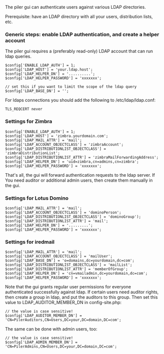 The piler gui can authenticate users against various LDAP directories.

Prerequisite: have an LDAP directory with all your users, distribution lists, etc.

### Generic steps: enable LDAP authentication, and create a helper account

The piler gui requires a (preferably read-only) LDAP account that can run ldap queries.

```
$config['ENABLE_LDAP_AUTH'] = 1;
$config['LDAP_HOST'] = 'your.ldap.host';
$config['LDAP_HELPER_DN'] = '..........';
$config['LDAP_HELPER_PASSWORD'] = 'xxxxxxx';

// set this if you want to limit the scope of the ldap query
$config['LDAP_BASE_DN'] = '';
```

For ldaps connections you should add the following to /etc/ldap/ldap.conf:

```
TLS_REQCERT never
```

### Settings for Zimbra

```
$config['ENABLE_LDAP_AUTH'] = 1;
$config['LDAP_HOST'] = 'zimbra.yourdomain.com';
$config['LDAP_MAIL_ATTR'] = 'mail';
$config['LDAP_ACCOUNT_OBJECTCLASS'] = 'zimbraAccount';
$config['LDAP_DISTRIBUTIONLIST_OBJECTCLASS'] = 'zimbraDistributionList';
$config['LDAP_DISTRIBUTIONLIST_ATTR'] = 'zimbraMailForwardingAddress';
$config['LDAP_HELPER_DN'] = 'uid=zimbra,cn=admins,cn=zimbra';
$config['LDAP_HELPER_PASSWORD'] = 'xxxxxxx';
```

That's all, the gui will forward authentication requests to the ldap server. If You need auditor or additional admin users, then create them manually in the gui.

### Settings for Lotus Domino

```
$config['LDAP_MAIL_ATTR'] = 'mail';
$config['LDAP_ACCOUNT_OBJECTCLASS'] = 'dominoPerson';
$config['LDAP_DISTRIBUTIONLIST_OBJECTCLASS'] = 'dominoGroup');
$config['LDAP_DISTRIBUTIONLIST_ATTR'] = 'mail';
$config['LDAP_HELPER_DN'] = '.........';
$config['LDAP_HELPER_PASSWORD'] = 'xxxxxxx';
```

### Settings for iredmail

```
$config['LDAP_MAIL_ATTR'] = 'mail';
$config['LDAP_ACCOUNT_OBJECTCLASS'] = 'mailUser';
$config['LDAP_BASE_DN'] = 'o=domains,dc=yourdomain,dc=com';
$config['LDAP_DISTRIBUTIONLIST_OBJECTCLASS'] = 'mailList';
$config['LDAP_DISTRIBUTIONLIST_ATTR'] = 'memberOfGroup';
$config['LDAP_HELPER_DN'] = 'cn=vmailadmin,dc=yourdomain,dc=com';
$config['LDAP_HELPER_PASSWORD'] = 'xxxxxxx';
```

Note that the gui grants regular user permissions for everyone authenticated successfully against ldap. If certain users need auditor rights, then create a group in ldap, and put the auditors to this group. Then set this value to LDAP_AUDITOR_MEMBER_DN in config-site.php:

```
// the value is case sensitive!
$config['LDAP_AUDITOR_MEMBER_DN'] = 'CN=PilerAuditors,CN=Users,DC=your,DC=domain,DC=com';
```

The same can be done with admin users, too:

```
// the value is case sensitive!
$config['LDAP_ADMIN_MEMBER_DN'] = 'CN=PilerAdmins,CN=Users,DC=your,DC=domain,DC=com';
```
